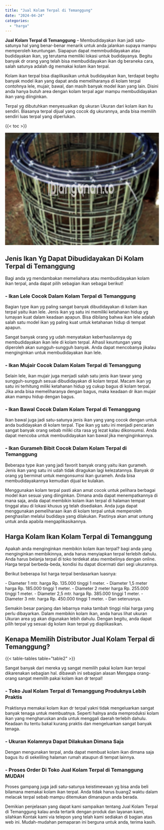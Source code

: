```yaml
---
title: "Jual Kolam Terpal di Temanggung"
date: "2024-04-24"
categories: 
  - "harga"
---
```


**Jual Kolam Terpal di Temanggung** – Membudidayakan ikan jadi satu-satunya hal yang benar-benar menarik untuk anda jalankan supaya mampu memperoleh keuntungan. Siapapun dapat memmbudidayakan atau budidayakan ikan, yg terutama memiliki lokasi untuk budidayanya. Begitu banyak dr orang yang telah bisa membudidayakan ikan dg beraneka cara, salah satunya adalah dg memakai kolam ikan terpal.

Kolam ikan terpal bisa diaplikasikan untuk budidayakan ikan, terdapat begitu banyak model ikan yang dapat anda memeliharanya di kolam terpal contohnya lele, mujair, bawal, dan masih banyak model ikan yang lain. Disini anda hanya butuh area dengan kolam terpal agar mampu membudidayakan ikan yang diinginkan.

Terpal yg dibutuhkan menyesuaikan dg ukuran Ukuran dari kolam ikan itu sendiri. Biasanya terpal dijual yang cocok dg ukurannya, anda bisa memilih sendiri luas terpal yang diperlukan.

{{< toc >}}

![Jual Kolam Terpal di Temanggung](/images/jual-kolam-terpal-60.png)

## Jenis Ikan Yg Dapat Dibudidayakan Di Kolam Terpal di Temanggung

Bagi anda yg mendambakan memeliahara atau membudidayakan kolam ikan terpal, anda dapat pilih sebagian ikan sebagai berikut!

### \- Ikan Lele Cocok Dalam Kolam Terpal di Temanggung

Bagian type ikan yg paling sangat banyak dibudidayakan di kolam ikan terpal yaitu ikan lele. Jenis ikan yg satu ini memiliki ketahanan hidup yg lumayan kuat dalam keadaan apapun. Bisa dibilang bahwa ikan lele adalah salah satu model ikan yg paling kuat untuk ketahanan hidup di tempat apapun.

Sangat banyak orang yg udah menyatakan keberhasilannya dg membudidayakan ikan lele di kolam terpal. Alhasil keuntungan yang diperoleh akan sungguh-sungguh banyak. Anda dapat mencobanya jikalau menginginkan untuk membudidayakan ikan lele.

### \- Ikan Mujair Cocok Dalam Kolam Terpal di Temanggung

Selain lele, ikan mujair juga menjadi salah satu jenis ikan tawar yang sungguh-sungguh sesuai dibudidayakan di kolam terpal. Macam ikan yg satu ini terhitung miliki ketahanan hidup yg cukup bagus di kolam terpal. Jika anda bisa memeliharanya dengan bagus, maka keadaan dr ikan mujair akan mampu hidup dengan bagus.

### \- Ikan Bawal Cocok Dalam Kolam Terpal di Temanggung

Ikan bawal juga jadi satu-satunya jenis ikan yang yang cocok dengan untuk anda budidayakan di kolam terpal. Tipe ikan yg satu ini menjadi pencarian sangat banyak orang sebab miliki cita rasa yg lezat kalau dikonsumsi. Anda dapat mencoba untuk membudidayakan kan bawal jika menginginkannya.

### \- Ikan Gurameh Bibit Cocok Dalam Kolam Terpal di Temanggung

Beberapa type ikan yang jadi favorit banyak orang yaitu ikan gurameh. Jenis ikan yang satu ini udah tidak diragukan lagi kelezatannya. Banyak dr orang yg berminat untuk mengonsumsi ikan gurameh. Anda bisa membudidayakannya kemudian dijual ke kulakan.

Menggunakan kolam terpal pasti akan amat cocok untuk pelihara berbagai model ikan sesuai yang diinginkan. Dimana anda dapat menempatkannya di mana saja, anda dapat membikin kolam ikan terpal di halaman tempat tinggal atau di lokasi khusus yg telah disediakan. Anda juga dapat menggunakan pemeliharaan ikan di kolam terpal untuk memperoleh penghasilan melalui budidaya yang dilakukan. Pastinya akan amat untung untuk anda apabila mengaplikasikannya.

## Harga Kolam Ikan Kolam Terpal di Temanggung

Apakah anda menginginkan membikin kolam ikan terpal? bagi anda yang menginginkan membikinnya, anda harus menyiapkan terpal terlebih dahulu. Anda harus belanja terpal di toko terdekat atau membelinya dengan online. Harga terpal berbeda-beda, kondisi itu dapat dicermati dari segi ukurannya.

Berikut beberapa list harga terpal berdasarkan luasnya:

\- Diameter 1 mtr. harga Rp. 135.000 tinggi 1 meter. - Diameter 1,5 meter harga Rp. 185.000 tinggi 1 meter. - Diameter 2 meter harga Rp. 255.000 tinggi 1 meter. - Diameter 2,5 mtr. harga Rp. 385.000 tinggi 1 meter. - Diameter 3 mtr. harga Rp. 450.000 tinggi 1 meter. - Dan seterusnya.

Semakin besar panjang dan lebarnya maka tambah tinggi nilai harga yang perlu dibayarkan. Dalam membikin kolam ikan, anda harus lihat ukuran Ukuran area yg akan digunakan lebih dahulu. Dengan begitu, anda dapat pilih terpal yg sesuai dg kolam ikan terpal yg diaplikasikan.

## Kenapa Memilih Distributor Jual Kolam Terpal di Temanggung?

{{< table-tables table="table2" >}}

Sangat banyak dari mereka yg sangat memilih pakai kolam ikan terpal dikarenakan sebagian hal. dibawah ini sebagian alasan Mengapa orang-orang sangat memilih pakai kolam ikan dr terpal!

### \- Toko Jual Kolam Terpal di Temanggung Produknya Lebih Praktis

Praktisnya memakai kolam ikan dr terpal yakni tidak mengeluarkan sangat banyak tenaga untuk membuatnya. Seperti halnya anda memproduksi kolam ikan yang mengharuskan anda untuk menggali daerah terlebih dahulu. Keadaan itu tentu bakal kurang praktis dan mengeluarkan sangat banyak tenaga.

### \- Ukuran Kolamnya Dapat Dilakukan Dimana Saja

Dengan mengunakan terpal, anda dapat membuat kolam ikan dimana saja bagus itu di sekeliling halaman rumah ataupun di tempat lainnya.

### \- Proses Order Di Toko Jual Kolam Terpal di Temanggung MUDAH

Proses gampang juga jadi satu-satunya keistimewaan yg bisa anda beli bilamana memakai kolam ikan terpal. Anda tidak harus buang2 waktu dalam melacak terpal sebab mampu ditemukan dimanapun anda berada.

Demikian penjelasan yang dapat kami sampaikan tentang Jual Kolam Terpal di Temanggung kalau anda tertarik dengan produk dan layanan kami, silahkan Kontak kami via telepon yang telah kami sediakan di bagian atas web ini. Mudah-mudahan pemaparan ini berguna untuk anda, terima kasih.
